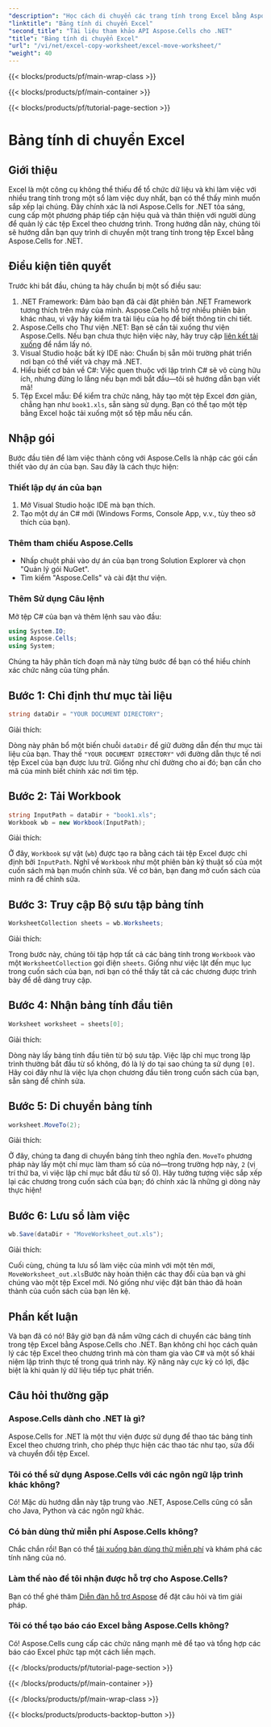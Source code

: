 ```yaml
---
"description": "Học cách di chuyển các trang tính trong Excel bằng Aspose.Cells cho .NET trong hướng dẫn từng bước của chúng tôi. Làm chủ nghệ thuật lập trình Excel."
"linktitle": "Bảng tính di chuyển Excel"
"second_title": "Tài liệu tham khảo API Aspose.Cells cho .NET"
"title": "Bảng tính di chuyển Excel"
"url": "/vi/net/excel-copy-worksheet/excel-move-worksheet/"
"weight": 40
---
```


{{< blocks/products/pf/main-wrap-class >}}

{{< blocks/products/pf/main-container >}}

{{< blocks/products/pf/tutorial-page-section >}}

# Bảng tính di chuyển Excel

## Giới thiệu

Excel là một công cụ không thể thiếu để tổ chức dữ liệu và khi làm việc với nhiều trang tính trong một sổ làm việc duy nhất, bạn có thể thấy mình muốn sắp xếp lại chúng. Đây chính xác là nơi Aspose.Cells for .NET tỏa sáng, cung cấp một phương pháp tiếp cận hiệu quả và thân thiện với người dùng để quản lý các tệp Excel theo chương trình. Trong hướng dẫn này, chúng tôi sẽ hướng dẫn bạn quy trình di chuyển một trang tính trong tệp Excel bằng Aspose.Cells for .NET.

## Điều kiện tiên quyết

Trước khi bắt đầu, chúng ta hãy chuẩn bị một số điều sau:

1. .NET Framework: Đảm bảo bạn đã cài đặt phiên bản .NET Framework tương thích trên máy của mình. Aspose.Cells hỗ trợ nhiều phiên bản khác nhau, vì vậy hãy kiểm tra tài liệu của họ để biết thông tin chi tiết.
2. Aspose.Cells cho Thư viện .NET: Bạn sẽ cần tải xuống thư viện Aspose.Cells. Nếu bạn chưa thực hiện việc này, hãy truy cập [liên kết tải xuống](https://releases.aspose.com/cells/net/) để nắm lấy nó.
3. Visual Studio hoặc bất kỳ IDE nào: Chuẩn bị sẵn môi trường phát triển nơi bạn có thể viết và chạy mã .NET.
4. Hiểu biết cơ bản về C#: Việc quen thuộc với lập trình C# sẽ vô cùng hữu ích, nhưng đừng lo lắng nếu bạn mới bắt đầu—tôi sẽ hướng dẫn bạn viết mã!
5. Tệp Excel mẫu: Để kiểm tra chức năng, hãy tạo một tệp Excel đơn giản, chẳng hạn như `book1.xls`, sẵn sàng sử dụng. Bạn có thể tạo một tệp bằng Excel hoặc tải xuống một số tệp mẫu nếu cần.

## Nhập gói

Bước đầu tiên để làm việc thành công với Aspose.Cells là nhập các gói cần thiết vào dự án của bạn. Sau đây là cách thực hiện:

### Thiết lập dự án của bạn

1. Mở Visual Studio hoặc IDE mà bạn thích.
2. Tạo một dự án C# mới (Windows Forms, Console App, v.v., tùy theo sở thích của bạn).

### Thêm tham chiếu Aspose.Cells

- Nhấp chuột phải vào dự án của bạn trong Solution Explorer và chọn "Quản lý gói NuGet".
- Tìm kiếm "Aspose.Cells" và cài đặt thư viện.

### Thêm Sử dụng Câu lệnh

Mở tệp C# của bạn và thêm lệnh sau vào đầu:

```csharp
using System.IO;
using Aspose.Cells;
using System;
```

Chúng ta hãy phân tích đoạn mã này từng bước để bạn có thể hiểu chính xác chức năng của từng phần.

## Bước 1: Chỉ định thư mục tài liệu

```csharp
string dataDir = "YOUR DOCUMENT DIRECTORY";
```

Giải thích: 

Dòng này phân bổ một biến chuỗi `dataDir` để giữ đường dẫn đến thư mục tài liệu của bạn. Thay thế `"YOUR DOCUMENT DIRECTORY"` với đường dẫn thực tế nơi tệp Excel của bạn được lưu trữ. Giống như chỉ đường cho ai đó; bạn cần cho mã của mình biết chính xác nơi tìm tệp.

## Bước 2: Tải Workbook

```csharp
string InputPath = dataDir + "book1.xls";
Workbook wb = new Workbook(InputPath);
```

Giải thích:  

Ở đây, `Workbook` sự vật (`wb`) được tạo ra bằng cách tải tệp Excel được chỉ định bởi `InputPath`. Nghĩ về `Workbook` như một phiên bản kỹ thuật số của một cuốn sách mà bạn muốn chỉnh sửa. Về cơ bản, bạn đang mở cuốn sách của mình ra để chỉnh sửa.

## Bước 3: Truy cập Bộ sưu tập bảng tính

```csharp
WorksheetCollection sheets = wb.Worksheets;
```

Giải thích:  

Trong bước này, chúng tôi tập hợp tất cả các bảng tính trong `Workbook` vào một `WorksheetCollection` gọi điện `sheets`. Giống như việc lật đến mục lục trong cuốn sách của bạn, nơi bạn có thể thấy tất cả các chương được trình bày để dễ dàng truy cập.

## Bước 4: Nhận bảng tính đầu tiên

```csharp
Worksheet worksheet = sheets[0];
```

Giải thích:  

Dòng này lấy bảng tính đầu tiên từ bộ sưu tập. Việc lập chỉ mục trong lập trình thường bắt đầu từ số không, đó là lý do tại sao chúng ta sử dụng `[0]`. Hãy coi đây như là việc lựa chọn chương đầu tiên trong cuốn sách của bạn, sẵn sàng để chỉnh sửa.

## Bước 5: Di chuyển bảng tính

```csharp
worksheet.MoveTo(2);
```

Giải thích:  

Ở đây, chúng ta đang di chuyển bảng tính theo nghĩa đen. `MoveTo` phương pháp này lấy một chỉ mục làm tham số của nó—trong trường hợp này, `2` (vị trí thứ ba, vì việc lập chỉ mục bắt đầu từ số 0). Hãy tưởng tượng việc sắp xếp lại các chương trong cuốn sách của bạn; đó chính xác là những gì dòng này thực hiện!

## Bước 6: Lưu sổ làm việc

```csharp
wb.Save(dataDir + "MoveWorksheet_out.xls");
```

Giải thích:  

Cuối cùng, chúng ta lưu sổ làm việc của mình với một tên mới, `MoveWorksheet_out.xls`Bước này hoàn thiện các thay đổi của bạn và ghi chúng vào một tệp Excel mới. Nó giống như việc đặt bản thảo đã hoàn thành của cuốn sách của bạn lên kệ.

## Phần kết luận

Và bạn đã có nó! Bây giờ bạn đã nắm vững cách di chuyển các bảng tính trong tệp Excel bằng Aspose.Cells cho .NET. Bạn không chỉ học cách quản lý các tệp Excel theo chương trình mà còn tham gia vào C# và một số khái niệm lập trình thực tế trong quá trình này. Kỹ năng này cực kỳ có lợi, đặc biệt là khi quản lý dữ liệu tiếp tục phát triển.

## Câu hỏi thường gặp

### Aspose.Cells dành cho .NET là gì?
Aspose.Cells for .NET là một thư viện được sử dụng để thao tác bảng tính Excel theo chương trình, cho phép thực hiện các thao tác như tạo, sửa đổi và chuyển đổi tệp Excel.

### Tôi có thể sử dụng Aspose.Cells với các ngôn ngữ lập trình khác không?
Có! Mặc dù hướng dẫn này tập trung vào .NET, Aspose.Cells cũng có sẵn cho Java, Python và các ngôn ngữ khác.

### Có bản dùng thử miễn phí Aspose.Cells không?
Chắc chắn rồi! Bạn có thể [tải xuống bản dùng thử miễn phí](https://releases.aspose.com/) và khám phá các tính năng của nó.

### Làm thế nào để tôi nhận được hỗ trợ cho Aspose.Cells?
Bạn có thể ghé thăm [Diễn đàn hỗ trợ Aspose](https://forum.aspose.com/c/cells/9) để đặt câu hỏi và tìm giải pháp.

### Tôi có thể tạo báo cáo Excel bằng Aspose.Cells không?
Có! Aspose.Cells cung cấp các chức năng mạnh mẽ để tạo và tổng hợp các báo cáo Excel phức tạp một cách liền mạch.

{{< /blocks/products/pf/tutorial-page-section >}}

{{< /blocks/products/pf/main-container >}}

{{< /blocks/products/pf/main-wrap-class >}}

{{< blocks/products/products-backtop-button >}}